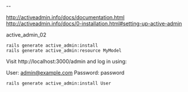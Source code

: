 
--



http://activeadmin.info/docs/documentation.html
http://activeadmin.info/docs/0-installation.html#setting-up-active-admin

active_admin_02
```
rails generate active_admin:install
rails generate active_admin:resource MyModel
```

Visit http://localhost:3000/admin and log in using:

User: admin@example.com
Password: password


```
rails generate active_admin:install User
```